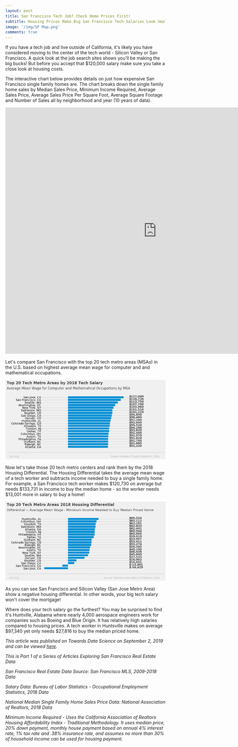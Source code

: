 ```yaml
---
layout: post
title: San Francisco Tech Job? Check Home Prices First!
subtitle: Housing Prices Make Big San Francisco Tech Salaries Look Small.
image: '/img/SF Map.png'
comments: true
---
```


If you have a tech job and live outside of California, it's likely you have considered moving to the center of the tech world - Silicon Valley or San Francisco.  A quick look at the job search sites shows you'll be making the big bucks!  But before you accept that $120,000 salary make sure you take a close look at housing costs.  

The interactive chart below provides details on just how expensive San Francisco single family homes are.  The chart breaks down the single family home sales by Median Sales Price, Minimum Income Required, Average Sales Price, Average Sales Price Per Square Foot, Average Square Footage and Number of Sales all by neighborhood and year (10 years of data). 

<iframe src="https://sf-real-estate.herokuapp.com/SF_Real_Estate_Project" width="950" height="775" style="border: none;"></iframe>

Let's compare San Francisco with the top 20 tech metro areas (MSAs) in the U.S. based on highest average mean wage for computer and and mathematical occupations.


![Tech Salaries 2018 Graph](/img/Tech_Salaries_2018.png)


Now let's take those 20 tech metro centers and rank them by the 2018 Housing Differential.  The Housing Differential takes the average mean wage of a tech worker and subtracts income needed to buy a single family home.  For example, a San Francisco tech worker makes $120,730 on average but needs $133,731 in income to buy the median home - so the worker needs $13,001 more in salary to buy a home!


![Tech Housing 2018 Graph](/img/Tech_Housing_2018.png)


As you can see San Francisco and Silicon Valley (San Jose Metro Area) show a negative housing differential.  In other words, your big tech salary won't cover the mortgage!

Where does your tech salary go the furthest?  You may be surprised to find it's Huntville, Alabama where nearly 4,000 aerospace engineers work for companies such as Boeing and Blue Origin.  It has relatively high salaries compared to housing prices. A tech worker in Huntsville makes on average $97,340 yet only needs $27,816 to buy the median priced home.

*This article was published on Towards Data Science on September 2, 2019 and can be viewed [here][1].*

*This is Part 1 of a Series of Articles Exploring San Francisco Real Estate Data*

*San Francisco Real Estate Data Source:  San Francisco MLS, 2009-2018 Data*

*Salary Data: Bureau of Labor Statistics - Occupational Employment Statistics, 2018 Data*

*National Median Single Family Home Sales Price Data: National Association of Realtors, 2018 Data*

*Minimum Income Required - Uses the California Association of Realtors Housing Affordability Index - Traditional Methodology.  It uses median price, 20% down payment, monthly house payment based on annual 4% interest rate, 1% tax rate and .38% insurance rate, and assumes no more than 30% of household income can be used for housing payment.*

[1]: https://towardsdatascience.com/san-francisco-tech-job-check-home-prices-first-8ef0367b31b (San Francisco Tech Job? Check Home Prices First!)
